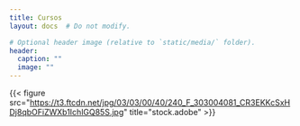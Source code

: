 ```yaml
---
title: Cursos
layout: docs  # Do not modify.

# Optional header image (relative to `static/media/` folder).
header:
  caption: ""
  image: ""
---
```


{{< figure src="https://t3.ftcdn.net/jpg/03/03/00/40/240_F_303004081_CR3EKKcSxHDj8qbOFiZWXb1IchlGQ85S.jpg" title="stock.adobe" >}}
